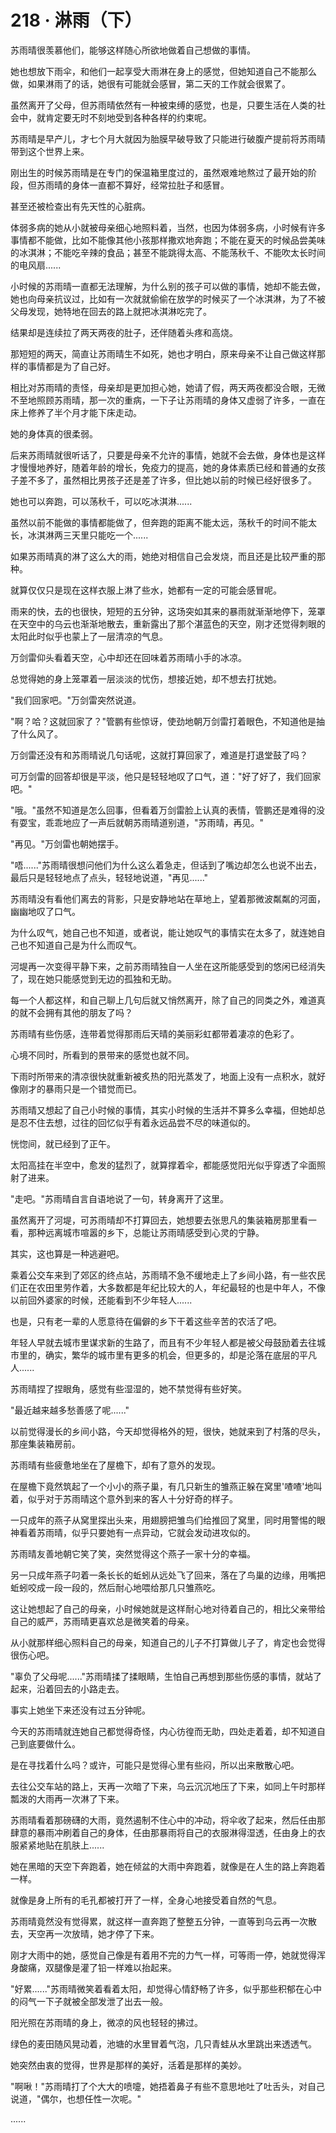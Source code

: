 <link rel="stylesheet" href="../../styles/text.css" />
<h1>218 · 淋雨（下）</h1>

苏雨晴很羡慕他们，能够这样随心所欲地做着自己想做的事情。

她也想放下雨伞，和他们一起享受大雨淋在身上的感觉，但她知道自己不能那么做，如果淋雨了的话，她很有可能就会感冒，第二天的工作就会很累了。

虽然离开了父母，但苏雨晴依然有一种被束缚的感觉，也是，只要生活在人类的社会中，就肯定要无时不刻地受到各种各样的约束呢。

苏雨晴是早产儿，才七个月大就因为胎膜早破导致了只能进行破腹产提前将苏雨晴带到这个世界上来。

刚出生的时候苏雨晴是在专门的保温箱里度过的，虽然艰难地熬过了最开始的阶段，但苏雨晴的身体一直都不算好，经常拉肚子和感冒。

甚至还被检查出有先天性的心脏病。

体弱多病的她从小就被母亲细心地照料着，当然，也因为体弱多病，小时候有许多事情都不能做，比如不能像其他小孩那样撒欢地奔跑；不能在夏天的时候品尝美味的冰淇淋；不能吃辛辣的食品；甚至不能跳得太高、不能荡秋千、不能吹太长时间的电风扇......

小时候的苏雨晴一直都无法理解，为什么别的孩子可以做的事情，她却不能去做，她也向母亲抗议过，比如有一次就就偷偷在放学的时候买了一个冰淇淋，为了不被父母发现，她特地在回去的路上就把冰淇淋吃完了。

结果却是连续拉了两天两夜的肚子，还伴随着头疼和高烧。

那短短的两天，简直让苏雨晴生不如死，她也才明白，原来母亲不让自己做这样那样的事情都是为了自己好。

相比对苏雨晴的责怪，母亲却是更加担心她，她请了假，两天两夜都没合眼，无微不至地照顾苏雨晴，那一次的重病，一下子让苏雨晴的身体又虚弱了许多，一直在床上修养了半个月才能下床走动。

她的身体真的很柔弱。

后来苏雨晴就很听话了，只要是母亲不允许的事情，她就不会去做，身体也是这样才慢慢地养好，随着年龄的增长，免疫力的提高，她的身体素质已经和普通的女孩子差不多了，虽然相比男孩子还是差了许多，但比她以前的时候已经好很多了。

她也可以奔跑，可以荡秋千，可以吃冰淇淋......

虽然以前不能做的事情都能做了，但奔跑的距离不能太远，荡秋千的时间不能太长，冰淇淋两三天里只能吃一个......

如果苏雨晴真的淋了这么大的雨，她绝对相信自己会发烧，而且还是比较严重的那种。

就算仅仅只是现在这样衣服上淋了些水，她都有一定的可能会感冒呢。

雨来的快，去的也很快，短短的五分钟，这场突如其来的暴雨就渐渐地停下，笼罩在天空中的乌云也渐渐地散去，重新露出了那个湛蓝色的天空，刚才还觉得刺眼的太阳此时似乎也蒙上了一层清凉的气息。

万剑雷仰头看着天空，心中却还在回味着苏雨晴小手的冰凉。

总觉得她的身上笼罩着一层淡淡的忧伤，想接近她，却不想去打扰她。

"我们回家吧。"万剑雷突然说道。

"啊？哈？这就回家了？"管鹏有些惊讶，使劲地朝万剑雷打着眼色，不知道他是抽了什么风了。

万剑雷还没有和苏雨晴说几句话呢，这就打算回家了，难道是打退堂鼓了吗？

可万剑雷的回答却很是平淡，他只是轻轻地叹了口气，道："好了好了，我们回家吧。"

"哦。"虽然不知道是怎么回事，但看着万剑雷脸上认真的表情，管鹏还是难得的没有耍宝，乖乖地应了一声后就朝苏雨晴道别道，"苏雨晴，再见。"

"再见。"万剑雷也朝她摆手。

"唔......"苏雨晴很想问他们为什么这么着急走，但话到了嘴边却怎么也说不出去，最后只是轻轻地点了点头，轻轻地说道，"再见......"

苏雨晴没有看他们离去的背影，只是安静地站在草地上，望着那微波粼粼的河面，幽幽地叹了口气。

为什么叹气，她自己也不知道，或者说，能让她叹气的事情实在太多了，就连她自己也不知道自己是为什么而叹气。

河堤再一次变得平静下来，之前苏雨晴独自一人坐在这所能感受到的悠闲已经消失了，现在她只能感觉到无边的孤独和无助。

每一个人都这样，和自己聊上几句后就又悄然离开，除了自己的同类之外，难道真的就不会拥有其他的朋友了吗？

苏雨晴有些伤感，连带着觉得那雨后天晴的美丽彩虹都带着凄凉的色彩了。

心境不同时，所看到的景带来的感觉也就不同。

下雨时所带来的清凉很快就重新被炙热的阳光蒸发了，地面上没有一点积水，就好像刚才的暴雨只是一个错觉而已。

苏雨晴又想起了自己小时候的事情，其实小时候的生活并不算多么幸福，但她却总是忍不住去想，过往的回忆似乎有着永远品尝不尽的味道似的。

恍惚间，就已经到了正午。

太阳高挂在半空中，愈发的猛烈了，就算撑着伞，都能感觉阳光似乎穿透了伞面照射了进来。

"走吧。"苏雨晴自言自语地说了一句，转身离开了这里。

虽然离开了河堤，可苏雨晴却不打算回去，她想要去张思凡的集装箱房那里看一看，那种远离城市喧嚣的乡下，总能让苏雨晴感受到心灵的宁静。

其实，这也算是一种逃避吧。

乘着公交车来到了郊区的终点站，苏雨晴不急不缓地走上了乡间小路，有一些农民们正在农田里劳作着，大多数都是年纪比较大的人，年纪最轻的也是中年人，不像以前回外婆家的时候，还能看到不少年轻人......

也是，只有老一辈的人愿意待在偏僻的乡下干着这些辛苦的农活了吧。

年轻人早就去城市里谋求新的生路了，而且有不少年轻人都是被父母鼓励着去往城市里的，确实，繁华的城市里有更多的机会，但更多的，却是沦落在底层的平凡人......

苏雨晴捏了捏眼角，感觉有些湿湿的，她不禁觉得有些好笑。

"最近越来越多愁善感了呢......"

以前觉得漫长的乡间小路，今天却觉得格外的短，很快，她就来到了村落的尽头，那座集装箱房前。

苏雨晴有些疲惫地坐在了屋檐下，却有了意外的发现。

在屋檐下竟然筑起了一个小小的燕子巢，有几只新生的雏燕正躲在窝里'喳喳'地叫着，似乎对于苏雨晴这个意外到来的客人十分好奇的样子。

一只成年的燕子从窝里探出头来，用翅膀把雏鸟们给推回了窝里，同时用警惕的眼神看着苏雨晴，似乎只要她有一点异动，它就会发动进攻似的。

苏雨晴友善地朝它笑了笑，突然觉得这个燕子一家十分的幸福。

另一只成年燕子叼着一条长长的蚯蚓从远处飞了回来，落在了鸟巢的边缘，用嘴把蚯蚓咬成一段一段的，然后耐心地喂给那几只雏燕吃。

这让她想起了自己的母亲，小时候她就是这样耐心地对待着自己的，相比父亲带给自己的威严，苏雨晴更喜欢总是微笑着的母亲。

从小就那样细心照料自己的母亲，知道自己的儿子不打算做儿子了，肯定也会觉得很伤心吧。

"辜负了父母呢......"苏雨晴揉了揉眼睛，生怕自己再想到那些伤感的事情，就站了起来，沿着回去的小路走去。

事实上她坐下来还没有过五分钟呢。

今天的苏雨晴就连她自己都觉得奇怪，内心彷徨而无助，四处走着着，却不知道自己到底要做什么。

是在寻找着什么吗？或许，可能只是觉得心里有些闷，所以出来散散心吧。

去往公交车站的路上，天再一次暗了下来，乌云沉沉地压了下来，如同上午时那样瓢泼的大雨再一次淋了下来。

苏雨晴看着那磅礴的大雨，竟然遏制不住心中的冲动，将伞收了起来，然后任由那肆意的暴雨冲刷着自己的身体，任由那暴雨将自己的衣服淋得湿透，任由身上的衣服紧紧地贴在肌肤上......

她在黑暗的天空下奔跑着，她在倾盆的大雨中奔跑着，就像是在人生的路上奔跑着一样。

就像是身上所有的毛孔都被打开了一样，全身心地接受着自然的气息。

苏雨晴竟然没有觉得累，就这样一直奔跑了整整五分钟，一直等到乌云再一次散去，天空再一次放晴，她才停了下来。

刚才大雨中的她，感觉自己像是有着用不完的力气一样，可等雨一停，她就觉得浑身酸痛，双腿像是灌了铅一样难以抬起来。

"好累......"苏雨晴微笑着看着太阳，却觉得心情舒畅了许多，似乎那些积郁在心中的闷气一下子就被全部发泄了出去一般。

阳光照在苏雨晴的身上，微凉的风也轻轻的拂过。

绿色的麦田随风晃动着，池塘的水里冒着气泡，几只青蛙从水里跳出来透透气。

她突然由衷的觉得，世界是那样的美好，活着是那样的美妙。

"啊啾！"苏雨晴打了个大大的喷嚏，她捂着鼻子有些不意思地吐了吐舌头，对自己说道，"偶尔，也想任性一次呢。"

......
